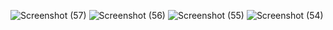 ![Screenshot (57)](https://github.com/user-attachments/assets/55e16a0e-d2bc-4031-9ad2-f0b81059a201)
![Screenshot (56)](https://github.com/user-attachments/assets/0663a6fb-fdce-441c-b53e-9bcd21935f6e)
![Screenshot (55)](https://github.com/user-attachments/assets/80130ff0-efa8-45d2-9f8e-fe711aa75609)
![Screenshot (54)](https://github.com/user-attachments/assets/c0c3e462-4784-4fba-ba88-fe102f86a1bc)
